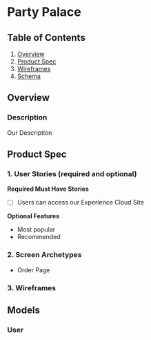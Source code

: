 # Party Palace

## Table of Contents
1. [Overview](#Overview)
1. [Product Spec](#Product-Spec)
1. [Wireframes](#Wireframes)
2. [Schema](#Schema)

## Overview
### Description
Our Description

## Product Spec
### 1. User Stories (required and optional)

**Required Must Have Stories**

- [ ] Users can access our Experience Cloud Site


**Optional Features**

* Most popular 
* Recommended



### 2. Screen Archetypes

* Order Page


### 3. Wireframes




## Models

### User



